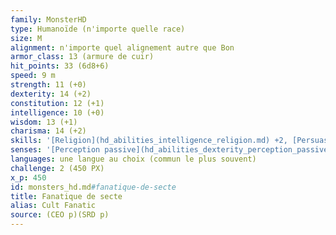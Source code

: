 ```yaml
---
family: MonsterHD
type: Humanoïde (n'importe quelle race)
size: M
alignment: n'importe quel alignement autre que Bon
armor_class: 13 (armure de cuir)
hit_points: 33 (6d8+6)
speed: 9 m
strength: 11 (+0)
dexterity: 14 (+2)
constitution: 12 (+1)
intelligence: 10 (+0)
wisdom: 13 (+1)
charisma: 14 (+2)
skills: '[Religion](hd_abilities_intelligence_religion.md) +2, [Persuasion](hd_abilities_charisma_persuasion.md) +4, Supercherie +4'
senses: '[Perception passive](hd_abilities_dexterity_perception_passive.md) 11'
languages: une langue au choix (commun le plus souvent)
challenge: 2 (450 PX)
x_p: 450
id: monsters_hd.md#fanatique-de-secte
title: Fanatique de secte
alias: Cult Fanatic
source: (CEO p)(SRD p)
---
```


